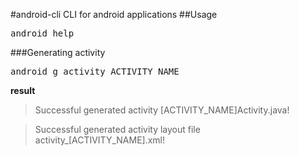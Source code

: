 #android-cli
CLI for android applications
##Usage
<pre>
android help
</pre>

###Generating activity
<pre>
android g activity ACTIVITY_NAME
</pre>
**result**

>Successful generated activity [ACTIVITY_NAME]Activity.java!

>Successful generated activity layout file activity_[ACTIVITY_NAME].xml!

